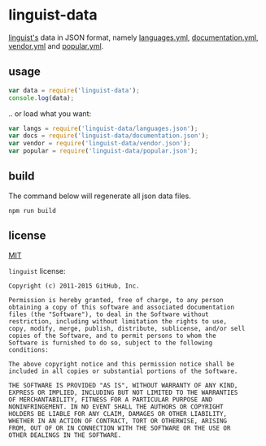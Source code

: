 # linguist-data

[linguist's](https://github.com/github/linguist) data in JSON format, namely [languages.yml](https://github.com/github/linguist/blob/master/lib/linguist/languages.yml), [documentation.yml](https://github.com/github/linguist/blob/master/lib/linguist/documentation.yml), [vendor.yml](https://github.com/github/linguist/blob/master/lib/linguist/vendor.yml) and [popular.yml](https://github.com/github/linguist/blob/master/lib/linguist/popular.yml).

## usage

```js
var data = require('linguist-data');
console.log(data);
```

.. or load what you want:

```js
var langs = require('linguist-data/languages.json');
var docs = require('linguist-data/documentation.json');
var vendor = require('linguist-data/vendor.json');
var popular = require('linguist-data/popular.json');
```

## build

The command below will regenerate all json data files.

```
npm run build
```

## license

[MIT](http://alessioalex.mit-license.org/)

`linguist` license:

```
Copyright (c) 2011-2015 GitHub, Inc.

Permission is hereby granted, free of charge, to any person
obtaining a copy of this software and associated documentation
files (the "Software"), to deal in the Software without
restriction, including without limitation the rights to use,
copy, modify, merge, publish, distribute, sublicense, and/or sell
copies of the Software, and to permit persons to whom the
Software is furnished to do so, subject to the following
conditions:

The above copyright notice and this permission notice shall be
included in all copies or substantial portions of the Software.

THE SOFTWARE IS PROVIDED "AS IS", WITHOUT WARRANTY OF ANY KIND,
EXPRESS OR IMPLIED, INCLUDING BUT NOT LIMITED TO THE WARRANTIES
OF MERCHANTABILITY, FITNESS FOR A PARTICULAR PURPOSE AND
NONINFRINGEMENT. IN NO EVENT SHALL THE AUTHORS OR COPYRIGHT
HOLDERS BE LIABLE FOR ANY CLAIM, DAMAGES OR OTHER LIABILITY,
WHETHER IN AN ACTION OF CONTRACT, TORT OR OTHERWISE, ARISING
FROM, OUT OF OR IN CONNECTION WITH THE SOFTWARE OR THE USE OR
OTHER DEALINGS IN THE SOFTWARE.
```
